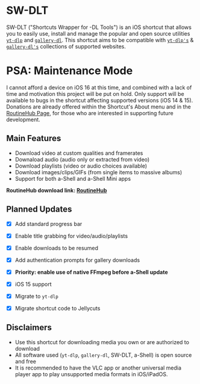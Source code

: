 # SW-DLT

SW-DLT ("Shortcuts Wrapper for -DL Tools") is an iOS shortcut that allows you to easily use, install and manage the popular and open source utilities [`yt-dlp`](https://github.com/yt-dlp/yt-dlp) and [`gallery-dl`](https://github.com/mikf/gallery-dl). This shortcut aims to be compatible with [`yt-dlp's`](https://github.com/yt-dlp/yt-dlp/blob/master/supportedsites.md) & [`gallery-dl's`](https://github.com/mikf/gallery-dl/blob/master/docs/supportedsites.rst) collections of supported websites.

# PSA: Maintenance Mode

I cannot afford a device on iOS 16 at this time, and combined with a lack of time and motivation this project will be put on hold. Only support will be available to bugs in the shortcut affecting supported versions (iOS 14 & 15). Donations are already offered within the Shortcut's About menu and in the [RoutineHub Page](https://routinehub.co/shortcut/7284/#:~:text=for%20SW%2DDLT.-,Donations,-If%20you%20have), for those who are interested in supporting future development.

## Main Features
- Download video at custom qualities and framerates
- Downaload audio (audio only or extracted from video)
- Download playlists (video or audio choices available)
- Download images/clips/GIFs (from single items to massive albums)
- Support for both a-Shell and a-Shell Mini apps

**RoutineHub download link: [RoutineHub](https://routinehub.co/shortcut/7284)**

## Planned Updates

- [X] Add standard progress bar

- [X] Enable title grabbing for video/audio/playlists

- [X] Enable downloads to be resumed

- [X] Add authentication prompts for gallery downloads

- [X] **Priority: enable use of native FFmpeg before a-Shell update**

- [X] iOS 15 support

- [X] Migrate to `yt-dlp`

- [X] Migrate shortcut code to Jellycuts

## Disclaimers
- Use this shortcut for downloading media you own or are authorized to download
- All software used (`yt-dlp`, `gallery-dl`, SW-DLT, a-Shell) is open source and free
- It is recommended to have the VLC app or another universal media player app to play unsupported media formats in iOS/iPadOS.
